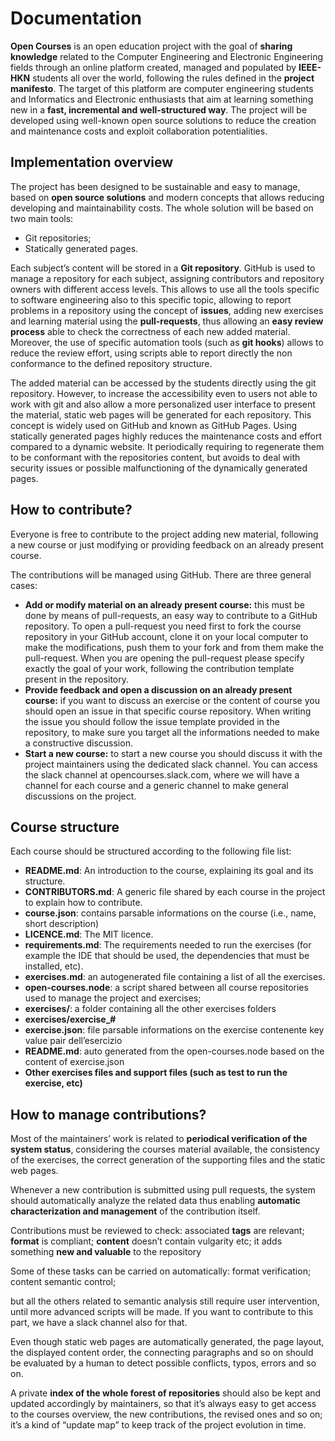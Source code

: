 # Documentation

**Open Courses** is an open education project with the goal of **sharing knowledge** related to the  Computer Engineering and Electronic Engineering fields through an online platform created, managed and populated by **IEEE-HKN** students all over the world, following the rules defined in the **project manifesto**. The target of this platform are computer engineering students and Informatics and Electronic enthusiasts that aim at learning something new in a **fast, incremental and well-structured way**. The project will be developed using well-known open source solutions to reduce the creation and maintenance costs and exploit collaboration potentialities.

## Implementation overview

The project has been designed to be sustainable and easy to manage, based on **open source solutions** and modern concepts that allows reducing developing and maintainability costs. The whole solution will be based on two main tools:

 - Git repositories;
 - Statically generated pages.

Each subject’s content will be stored in a **Git repository**. GitHub is used to manage a repository for each subject, assigning contributors and repository owners with different access levels. This allows to use all the tools specific to software engineering also to this specific topic, allowing to report problems in a repository using the concept of **issues**, adding new exercises and learning material using the **pull-requests**, thus allowing an **easy review process** able to check the correctness of each new added material. Moreover, the use of specific automation tools (such as **git hooks**) allows to reduce the review effort, using scripts able to report directly the non conformance to the defined repository structure.

The added material can be accessed by the students directly using the git repository. However, to increase the accessibility even to users not able to work with git and also allow a more personalized user interface to present the material, static web pages will be generated for each repository. This concept is widely used on GitHub and known as GitHub Pages. Using statically generated pages highly reduces the maintenance costs and effort compared to a dynamic website. It periodically requiring to regenerate them to be conformant with the repositories content, but avoids to deal with security issues or possible malfunctioning of the dynamically generated pages.

## How to contribute?

Everyone is free to contribute to the project adding new material, following a new course or just modifying or providing feedback on an already present course.

The contributions will be managed using GitHub. There are three general cases:

 - **Add or modify material on an already present course:** this must be done by means of pull-requests, an easy way to contribute to a GitHub repository. To open a pull-request you need first to fork the course repository in your GitHub account, clone it on your local computer to make the modifications, push them to your fork and from them make the pull-request. When you are opening the pull-request please specify exactly the goal of your work, following the contribution template present in the repository.
 - **Provide feedback and open a discussion on an already present course:** if you want to discuss an exercise or the content of course you should open an issue in that specific course repository. When writing the issue you should follow the issue template provided in the repository, to make sure you target all the informations needed to make a constructive discussion.
- **Start a new course:** to start a new course you should discuss it with the project maintainers using the dedicated slack channel. You can access the slack channel at opencourses.slack.com, where we will have a channel for each course and a generic channel to make general discussions on the project.

## Course structure

Each course should be structured according to the following file list:

 - **README.md**: An introduction to the course, explaining its goal and its structure.
 - **CONTRIBUTORS.md**: A generic file shared by each course in the project to explain how to contribute.
 - **course.json**: contains parsable informations on the course (i.e., name, short description)
 - **LICENCE.md**: The MIT licence.
 - **requirements.md**: The requirements needed to run the exercises (for example the IDE that should be used, the dependencies that must be installed, etc).
 - **exercises.md**: an autogenerated file containing a list of all the exercises.
 - **open-courses.node**: a script shared between all course repositories used to manage the project and exercises;
 - **exercises/**: a folder containing all the other exercises folders
 - **exercises/exercise_#**
 - **exercise.json**: file parsable informations on the exercise contenente key value pair dell’esercizio
 - **README.md**: auto generated from the open-courses.node based on the content of exercise.json
 - **Other exercises files and support files (such as test to run the exercise, etc)**

## How to manage contributions?

Most of the maintainers’ work is related to **periodical verification of the system status**, considering the courses material available, the consistency of the exercises, the correct generation of the supporting files and the static web pages.

Whenever a new contribution is submitted using pull requests, the system should automatically analyze the related data thus enabling **automatic characterization and management** of the contribution itself.

Contributions must be reviewed to check:
associated **tags** are relevant;
**format** is compliant;
**content** doesn’t contain vulgarity etc;
it adds something **new and valuable** to the repository

Some of these tasks can be carried on automatically:
format verification;
content semantic control;

but all the others related to semantic analysis still require user intervention, until more advanced scripts will be made. If you want to contribute to this part, we have a slack channel also for that.

Even though static web pages are automatically generated, the page layout, the displayed content order, the connecting paragraphs and so on should be evaluated by a human to detect possible conflicts, typos, errors and so on.

A private **index of the whole forest of repositories** should also be kept and updated accordingly by maintainers, so that it’s always easy to get access to the courses overview, the new contributions, the revised ones and so on; it’s a kind of “update map” to keep track of the project evolution in time.

